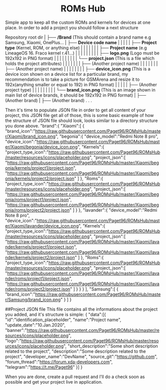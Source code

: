 <h1 align="center">ROMs Hub</h1>

Simple app to keep all the custom ROMs and kernels for devices at one place. In order to add a project you should follow a next structure

Repository root dir
|
├──	**/Brand** (This should contain a brand name e.g Samsung, Xiaomi, OnePlus...
|	├── **Device code name**
|	|    |
|	|	 ├── **Project type** (Kernel, ROM, or anything else)
|	|	 |	|
|	|	 |	├── **Project name** (e.g LineageOS 16. Fraco kernel r.41...)
|	|	 |	|	|
|	|	 |	|	├── **logo.png** (Logo must be 192x192 in PNG format)
|	|	 |	|	|
|	|	 |	|	└── **project.json** (This is a file which holds the project attributes)
|	|	 |	|
|	|	 |	├── (Another project name)
|	|	 |	|
|	|    |	├── (Another project name)
|	|    |
|	|	 |
|	|	 ├── **device_icon.png** (This is a device icon shown on a device list for a particular brand, my recommendation is to take a picture for GSMArena and resize it to 192x(anything smaller or equal to 192) in PNG format)
|   |    |
|	|	 ├── (Another project type)
|	|
|	|
|	|
|	|
|	└──	**brand_icon.png** (This is an image shown in main list of device brands, it should be 192x192 in PNG format)
|
├── (Another brand)
|
├── (Another brand)
.
.
.

Then it's time to populate JSON file in order to get all content of your project, this JSON file get all of those, 
this is some basic example of how the structure of JSON file should look, looks similar to a directory structure you done above.
 "brand":{
      "Xiaomi":[
         {
            "brand_icon":"https://raw.githubusercontent.com/Paget96/ROMsHub/master/Xiaomi/brand_icon.png",
            "begonia":{
               "device_model":"Redmi Note 8 pro",
               "device_icon":"https://raw.githubusercontent.com/Paget96/ROMsHub/master/Xiaomi/begonia/device_icon.png",
               "Kernels":{
                  "project_type_icon":"https://raw.githubusercontent.com/Paget96/ROMsHub/master/resources/icons/placeholder.png",
                  "project_json":[
                     "https://raw.githubusercontent.com/Paget96/ROMsHub/master/Xiaomi/begonia/kernels/project1/project.json",
                     "https://raw.githubusercontent.com/Paget96/ROMsHub/master/Xiaomi/begonia/kernels/project2/project.json"
                  ]
               },
               "Roms":{
                  "project_type_icon":"https://raw.githubusercontent.com/Paget96/ROMsHub/master/resources/icons/placeholder.png",
                  "project_json":[
                     "https://raw.githubusercontent.com/Paget96/ROMsHub/master/Xiaomi/begonia/roms/project1/project.json",
                     "https://raw.githubusercontent.com/Paget96/ROMsHub/master/Xiaomi/begonia/roms/project2/project.json"
                  ]
               }
            },
            "lavander":{
               "device_model":"Redmi Note 8 pro",
               "device_icon":"https://raw.githubusercontent.com/Paget96/ROMsHub/master/Xiaomi/lavander/device_icon.png",
               "Kernels":{
                  "project_type_icon":"https://raw.githubusercontent.com/Paget96/ROMsHub/master/resources/icons/placeholder.png",
                  "project_json":[
                     "https://raw.githubusercontent.com/Paget96/ROMsHub/master/Xiaomi/lavander/kernels/project1/project.json",
                     "https://raw.githubusercontent.com/Paget96/ROMsHub/master/Xiaomi/lavander/kernels/project2/project.json"
                  ]
               },
               "Roms":{
                  "project_type_icon":"https://raw.githubusercontent.com/Paget96/ROMsHub/master/resources/icons/placeholder.png",
                  "project_json":[
                     "https://raw.githubusercontent.com/Paget96/ROMsHub/master/Xiaomi/lavander/roms/project1/project.json",
                     "https://raw.githubusercontent.com/Paget96/ROMsHub/master/Xiaomi/lavander/roms/project2/project.json"
                  ]
               }
            }
         }
      ],
      "Samsung":[
         {
            "brand_icon":"https://raw.githubusercontent.com/Paget96/ROMsHub/master/Samsung/brand_icon.png"
         }
      ]
   }

##Project JSON file
This file contains all the informations about the project you added, and it's structure is simple:
{
   "data":[{
      "id":"identification_placeholder",
      "name":"Project name",
	  "update_date":"10.Jan.2020",
      "banner":"https://raw.githubusercontent.com/Paget96/ROMsHub/master/resources/icons/placeholder.png",
	  "logo":"https://raw.githubusercontent.com/Paget96/ROMsHub/master/resources/icons/placeholder.png",
      "short_description":"Some short description related to the project",
      "description":"Some description related to the project",
      "developer_name":"DevName",
      "source_git":"https://github.com",
      "forum_thread":"https://forum.xda-developers.com",
      "telegram":"https://t.me/Paget96"
   }]
}

When you are done, create a pull request and I'll do a check soon as possible and get your project live in application.
